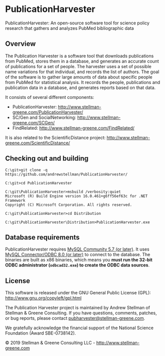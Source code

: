 # PublicationHarvester
PublicationHarvester: An open-source software tool for science policy research that gathers and analyzes PubMed bibliographic data

## Overview
The Publication Harvester is a software tool that downloads publications from PubMed, stores them in a database, and generates an accurate count of publications for a set of people. The harvester uses a set of possible name variations for that individual, and records the list of authors. The goal of the software is to gather large amounts of data about specific people from PubMed for statistical analysis. It records the people, publications and publication data in a database, and generates reports based on that data.

It consists of several different components:
* PublicationHarvester: http://www.stellman-greene.com/PublicationHarvester/
* SC/Gen and SocialNetworking: http://www.stellman-greene.com/SCGen/
* FindRelated: http://www.stellman-greene.com/FindRelated/

It is also related to the ScientificDistance project: http://www.stellman-greene.com/ScientificDistance/

## Checking out and building

```
C:\git>git clone -q https://github.com/andrewstellman/PublicationHarvester/

C:\git>cd PublicationHarvester

C:\git\PublicationHarvester>msbuild /verbosity:quiet
Microsoft (R) Build Engine version 16.0.461+g6ff56ef63c for .NET Framework
Copyright (C) Microsoft Corporation. All rights reserved.

C:\git\PublicationHarvester>cd Distribution

C:\git\PublicationHarvester\Distribution>PublicationHarvester.exe
```

## Database requirements
PublicationHarvester requires [MySQL Community 5.7 (or later)](https://dev.mysql.com/downloads/mysql/). It uses [MySQL Connector/ODBC 8.0 (or later)](https://dev.mysql.com/downloads/connector/odbc/) to connect to the database. The binaries are built as x86 binaries, which means you **must run the 32-bit ODBC administrator (`odbcad32.exe`) to create the ODBC data sources**.

## License
This software is released under the GNU General Public License (GPL): http://www.gnu.org/copyleft/gpl.html

The Publication Harvester project is maintained by Andrew Stellman of Stellman & Greene Consulting. If you have questions, comments, patches, or bug reports, please contact pubharvester@stellman-greene.com.

We gratefully acknowledge the financial support of the National Science Foundation (Award SBE-0738142).

© 2019 Stellman & Greene Consulting LLC - http://www.stellman-greene.com
